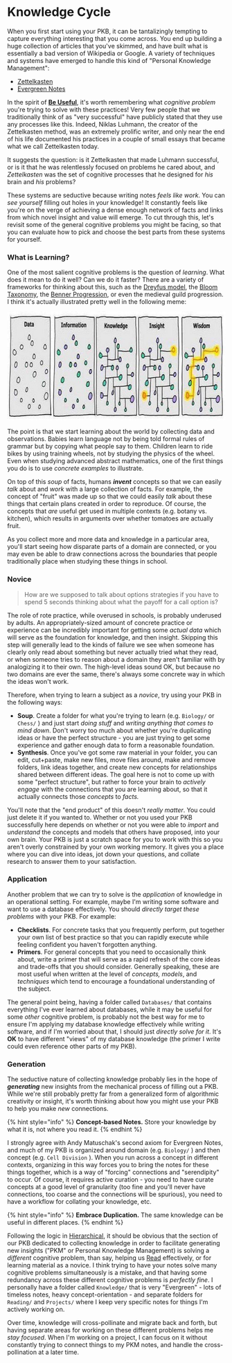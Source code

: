 # Knowledge Cycle

When you first start using your PKB, it can be tantalizingly tempting to capture everything interesting that you come across.  You end up building a huge collection of articles that you've skimmed, and have built what is essentially a bad version of Wikipedia or Google.  A variety of techniques and systems have emerged to handle this kind of "Personal Knowledge Management":

* [Zettelkasten](https://zettelkasten.de/)
* [Evergreen Notes](https://notes.andymatuschak.org/Evergreen_notes)

In the spirit of [**Be Useful**](../#be-useful), it's worth remembering what _cognitive problem_ you're trying to solve with these practices!  Very few people that we traditionally think of as "very successful" have publicly stated that they use any processes like this.  Indeed, Niklas Luhmann, the creator of the Zettelkasten method, was an extremely prolific writer, and only near the end of his life documented his practices in a couple of small essays that became what we call Zettelkasten today.

It suggests the question: is it Zettelkasten that made Luhmann successful, or is it that he was relentlessly focused on problems he cared about, and _Zettelkasten_ was the set of cognitive processes that he designed for _his_ brain and _his_ problems?

These systems are seductive because writing notes _feels like work_.  You can _see yourself_ filling out holes in your knowledge!  It constantly feels like you're on the verge of achieving a dense enough network of facts and links from which novel insight and value will emerge.  To cut through this, let's revisit some of the general cognitive problems you might be facing, so that you can evaluate how to pick and choose the best parts from these systems for yourself.

### What is Learning?

One of the most salient cognitive problems is the question of _learning_.  What does it mean to do it well? Can we do it faster?  There are a variety of frameworks for thinking about this, such as the [Dreyfus model](https://en.wikipedia.org/wiki/Dreyfus_model_of_skill_acquisition), the [Bloom Taxonomy](https://en.wikipedia.org/wiki/Bloom%27s_taxonomy), the [Benner Progression](https://en.wikipedia.org/wiki/Patricia_Benner), or even the medieval guild progression.  I think it's actually illustrated pretty well in the following meme:

![](../.gitbook/assets/ws.jpg)

The point is that we start learning about the world by collecting data and observations.  Babies learn language not by being told formal rules of grammar but by copying what people say to them.  Children learn to ride bikes by using training wheels, not by studying the physics of the wheel.  Even when studying advanced abstract mathematics, one of the first things you do is to use _concrete examples_ to illustrate.

On top of this _soup_ of facts, humans _**invent**_ concepts so that we can easily _talk_ about and _work_ with a large collection of facts.  For example, the concept of "fruit" was made up so that we could easily _talk_ about these things that certain plans created in order to reproduce.  Of course, the concepts that _are_ useful get used in multiple contexts \(e.g. botany vs. kitchen\), which results in arguments over whether tomatoes are actually fruit.

As you collect more and more data and knowledge in a particular area, you'll start seeing how disparate parts of a domain are connected, or you may even be able to draw connections across the boundaries that people traditionally place when studying these things in school.

### Novice

> How are we supposed to talk about options strategies if you have to spend 5 seconds thinking about what the payoff for a call option is?

The role of rote practice, while overused in schools, is probably underused by adults.  An appropriately-sized amount of concrete practice or experience can be incredibly important for getting some _actual data_ which will serve as the foundation for knowledge, and then insight.  Skipping this step will generally lead to the kinds of failure we see when someone has clearly only read about something but never actually tried what they read, or when someone tries to reason about a domain they aren't familiar with by analogizing it to their own.  The high-level ideas sound OK, but because no two domains are ever the same, there's always some concrete way in which the ideas won't work.

Therefore, when trying to learn a subject as a _novice_, try using your PKB in the following ways:

* **Soup**.  Create a folder for what you're trying to learn \(e.g. `Biology/` or `Chess/` \) and just start _doing stuff_ and _writing anything that comes to mind down_.  Don't worry too much about whether you're duplicating ideas or have the perfect structure - you are just trying to get some experience and gather enough data to form a reasonable foundation.
* **Synthesis**.  Once you've got some raw material in your folder, you can edit, cut+paste, make new files, move files around, make and remove folders, link ideas together, and create new concepts for relationships shared between different ideas.  The goal here is not to come up with some "perfect structure", but rather to force your brain to _actively engage_ with the connections that you are learning about, so that it actually connects those _concepts_ to _facts._

You'll note that the "end product" of this doesn't _really matter_.  You could just delete it if you wanted to.  Whether or not you used your PKB successfully here depends on whether or not you were able to _import_ and _understand_ the concepts and models that others have proposed, into your own brain.  Your PKB is just a scratch space for you to work with this so you aren't overly constrained by your own working memory.  It gives you a place where you can dive into ideas, jot down your questions, and collate research to answer them to your satisfaction.

### Application

Another problem that we can try to solve is the _application_ of knowledge in an operational setting.  For example, maybe I'm writing some software and want to use a database effectively.  You should _directly target these problems_ with your PKB.  For example:

* **Checklists**.  For concrete tasks that you frequently perform, put together your own list of best practice so that you can rapidly execute while feeling confident you haven't forgotten anything.
* **Primers**.  For general concepts that you need to occasionally think about, write a primer that will serve as a rapid refresh of the core ideas and trade-offs that you should consider.  Generally speaking, these are most useful when written at the level of _concepts, models_, and _techniques_ which tend to encourage a foundational understanding of the subject.

The general point being, having a folder called `Databases/` that contains everything I've ever learned about databases, while it may be useful for some _other_ cognitive problem, is probably not the best way for me to ensure I'm applying my database knowledge effectively while writing software, and if I'm worried about that, I should just _directly solve for it_.  It's **OK** to have different "views" of my database knowledge \(the primer I write could even reference other parts of my PKB\).

### Generation

The seductive nature of collecting knowledge probably lies in the hope of _**generating**_ new insights from the mechanical process of filling out a PKB.  While we're still probably pretty far from a generalized form of algorithmic creativity or insight, it's worth thinking about how you might use your PKB to help you make _new_ connections.

{% hint style="info" %}
**Concept-based Notes.**  Store your knowledge by what it is, not where you read it.
{% endhint %}

I strongly agree with Andy Matuschak's second axiom for Evergreen Notes, and much of my PKB is organized around domain \(e.g. `Biology/` \) and then concept \(e.g. `Cell Division` \).  When you run across a concept in different contexts, organizing in this way forces you to bring the notes for these things together, which is a way of "forcing" connections and "serendipity" to occur.  Of course, it requires active curation - you need to have curate concepts at a good level of granularity \(too fine and you'll never have connections, too coarse and the connections will be spurious\), you need to have a workflow for collating your knowledge, etc.

{% hint style="info" %}
**Embrace Duplication.**  The same knowledge can be useful in different places.
{% endhint %}

Following the logic in [Hierarchical](../structure/hierarchical.md), it should be obvious that the section of our PKB dedicated to collecting knowledge in order to facilitate generating new insights \("PKM" or Personal Knowledge Management\) is solving a _different_ cognitive problem, than say, helping us [Read](../activities/records.md) effectively, or for learning material as a novice.  I think trying to have your notes solve many cognitive problems simultaneously is a mistake, and that having some redundancy across these different cognitive problems is _perfectly fine_.  I personally have a folder called `Knowledge/` that is very "Evergreen" - lots of timeless notes, heavy concept-orientation - and separate folders for `Reading/` and `Projects/` where I keep very specific notes for things I'm actively working on.

Over time, knowledge will cross-pollinate and migrate back and forth, but having separate areas for working on these different problems helps me _stay focused_.  When I'm working on a project, I can focus on it without constantly trying to connect things to my PKM notes, and handle the cross-pollination at a later time.

